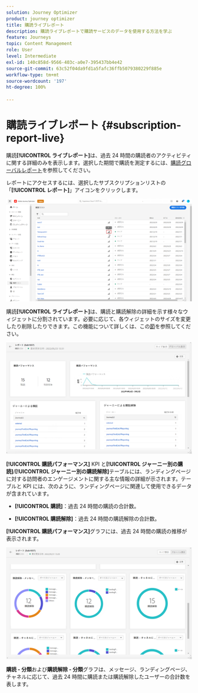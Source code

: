 ```yaml
---
solution: Journey Optimizer
product: journey optimizer
title: 購読ライブレポート
description: 購読ライブレポートで購読サービスのデータを使用する方法を学ぶ
feature: Journeys
topic: Content Management
role: User
level: Intermediate
exl-id: 140c858d-9566-403c-a0e7-395437bb4e42
source-git-commit: 63c52f04da9fd1a5fafc36ffb5079380229f885e
workflow-type: tm+mt
source-wordcount: '197'
ht-degree: 100%

---
```


# 購読ライブレポート {#subscription-report-live}

購読&#x200B;**[!UICONTROL ライブレポート]**&#x200B;は、過去 24 時間の購読者のアクティビティに関する詳細のみを表示します。選択した期間で購読を測定するには、[購読グローバルレポート](subscription-report-global.md)を参照してください。

レポートにアクセスするには、選択したサブスクリプションリストの「**[!UICONTROL レポート]**」アイコンをクリックします。

![](assets/subscription_report_7.png)

購読&#x200B;**[!UICONTROL ライブレポート]**&#x200B;は、購読と購読解除の詳細を示す様々なウィジェットに分割されています。必要に応じて、各ウィジェットのサイズを変更したり削除したりできます。この機能について詳しくは、この[節](live-report.md)を参照してください。

![](assets/subscription_report_3.png)

**[!UICONTROL 購読パフォーマンス]** KPI と&#x200B;**[!UICONTROL ジャーニー別の購読]**/**[!UICONTROL ジャーニー別の購読解除]**&#x200B;テーブルには、ランディングページに対する訪問者のエンゲージメントに関する主な情報の詳細が示されます。テーブルと KPI には、次のように、ランディングページに関連して使用できるデータが含まれています。

* **[!UICONTROL 購読]**：過去 24 時間の購読の合計数。

* **[!UICONTROL 購読解除]**：過去 24 時間の購読解除の合計数。

**[!UICONTROL 購読パフォーマンス]**&#x200B;グラフには、過去 24 時間の購読の推移が表示されます。

![](assets/subscription_report_4.png)

**購読 - 分類**&#x200B;および&#x200B;**購読解除 - 分類**&#x200B;グラフは、メッセージ、ランディングページ、チャネルに応じて、過去 24 時間に購読または購読解除したユーザーの合計数を表します。
